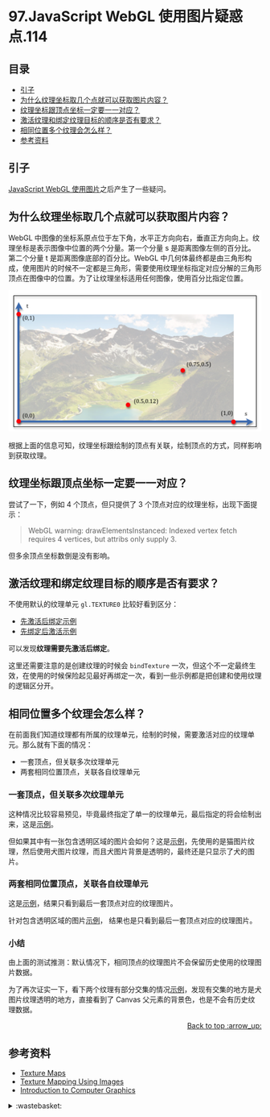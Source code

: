 # 97.JavaScript WebGL 使用图片疑惑点.114
## <a name="index"></a> 目录
- [引子](#start)
- [为什么纹理坐标取几个点就可以获取图片内容？](#ques1)
- [纹理坐标跟顶点坐标一定要一一对应？](#ques2)
- [激活纹理和绑定纹理目标的顺序是否有要求？](#ques3)
- [相同位置多个纹理会怎么样？](#ques4)
- [参考资料](#reference)

## <a name="start"></a> 引子
[JavaScript WebGL 使用图片][url-pre]之后产生了一些疑问。

## <a name="ques1"></a> 为什么纹理坐标取几个点就可以获取图片内容？
WebGL 中图像的坐标系原点位于左下角，水平正方向向右，垂直正方向向上。纹理坐标是表示图像中位置的两个分量。第一个分量 s 是距离图像左侧的百分比。第二个分量 t 是距离图像底部的百分比。WebGL 中几何体最终都是由三角形构成，使用图片的时候不一定都是三角形，需要使用纹理坐标指定对应分解的三角形顶点在图像中的位置。为了让纹理坐标适用任何图像，使用百分比指定位置。

![97-image-coor][url-local-1]

根据上面的信息可知，纹理坐标跟绘制的顶点有关联，绘制顶点的方式，同样影响到获取纹理。
## <a name="ques2"></a> 纹理坐标跟顶点坐标一定要一一对应？
尝试了一下，例如 4 个顶点，但只提供了 3 个顶点对应的纹理坐标，出现下面提示：
> WebGL warning: drawElementsInstanced: Indexed vertex fetch requires 4 vertices, but attribs only supply 3.

但多余顶点坐标数倒是没有影响。

## <a name="ques3"></a> 激活纹理和绑定纹理目标的顺序是否有要求？
不使用默认的纹理单元 `gl.TEXTURE0` 比较好看到区分：
- [先激活后绑定示例][url-example1]
- [先绑定后激活示例][url-example2]

可以发现**纹理需要先激活后绑定**。

这里还需要注意的是创建纹理的时候会 `bindTexture` 一次，但这个不一定最终生效，在使用的时候保险起见最好再绑定一次，看到一些示例都是把创建和使用纹理的逻辑区分开。

## <a name="ques4"></a> 相同位置多个纹理会怎么样？
在前面我们知道纹理都有所属的纹理单元，绘制的时候，需要激活对应的纹理单元。那么就有下面的情况：
- 一套顶点，但关联多次纹理单元
- 两套相同位置顶点，关联各自纹理单元

### 一套顶点，但关联多次纹理单元
这种情况比较容易预见，毕竟最终指定了单一的纹理单元，最后指定的将会绘制出来，这是[示例][url-example3]。

但如果其中有一张包含透明区域的图片会如何？这是[示例][url-example4]，先使用的是猫图片纹理，然后使用犬图片纹理，而且犬图片背景是透明的，最终还是只显示了犬的图片。

### 两套相同位置顶点，关联各自纹理单元
这是[示例][url-example5]，结果只看到最后一套顶点对应的纹理图片。

针对包含透明区域的图片[示例][url-example6]， 结果也是只看到最后一套顶点对应的纹理图片。

### 小结
由上面的测试推测：默认情况下，相同顶点的纹理图片不会保留历史使用的纹理图片数据。

为了再次证实一下，看下两个纹理有部分交集的情况[示例][url-example7]，发现有交集的地方是犬图片纹理透明的地方，直接看到了 Canvas 父元素的背景色，也是不会有历史纹理数据。



<div align="right"><a href="#index">Back to top :arrow_up:</a></div>


## <a name="reference"></a> 参考资料
- [Texture Maps][url-1]
- [Texture Mapping Using Images][url-2]
- [Introduction to Computer Graphics][url-3]

[url-pre]:https://github.com/XXHolic/segment/issues/113
[url-1]:http://learnwebgl.brown37.net/model_data/model_texture_maps.html
[url-2]:http://learnwebgl.brown37.net/10_surface_properties/texture_mapping_images.html
[url-3]:https://math.hws.edu/graphicsbook/index.html


[url-example1]:https://xxholic.github.io/lab/segment/97/active-bind.html
[url-example2]:https://xxholic.github.io/lab/segment/97/bind-active.html
[url-example3]:https://xxholic.github.io/lab/segment/97/one-multi.html
[url-example4]:https://xxholic.github.io/lab/segment/97/one-multi-trans.html
[url-example5]:https://xxholic.github.io/lab/segment/97/multi-multi.html
[url-example6]:https://xxholic.github.io/lab/segment/97/multi-multi-trans.html
[url-example7]:https://xxholic.github.io/lab/segment/97/overlap.html


[url-local-1]:../images/97/1.png
[url-local-2]:../images/97/2.png

<details>
<summary>:wastebasket:</summary>

看完了《迪丽丽的奇幻冒险》，找了这个导演另一部作品[《阿祖尔和阿斯马尔》][url-poster]。

这个故事神话色彩很强，整体内容感觉不错。里面的服装依然华丽，建筑依然精致，很明显的用了大量对称。

![95-poster][url-local-poster]


</details>

[url-poster]:https://movie.douban.com/subject/1950821/
[url-local-poster]:../images/95/poster.png

